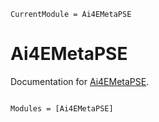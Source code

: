 ```@meta
CurrentModule = Ai4EMetaPSE
```

# Ai4EMetaPSE

Documentation for [Ai4EMetaPSE](https://github.com/jake484/Ai4EMetaPSE.jl).

```@index
```

```@autodocs
Modules = [Ai4EMetaPSE]
```
